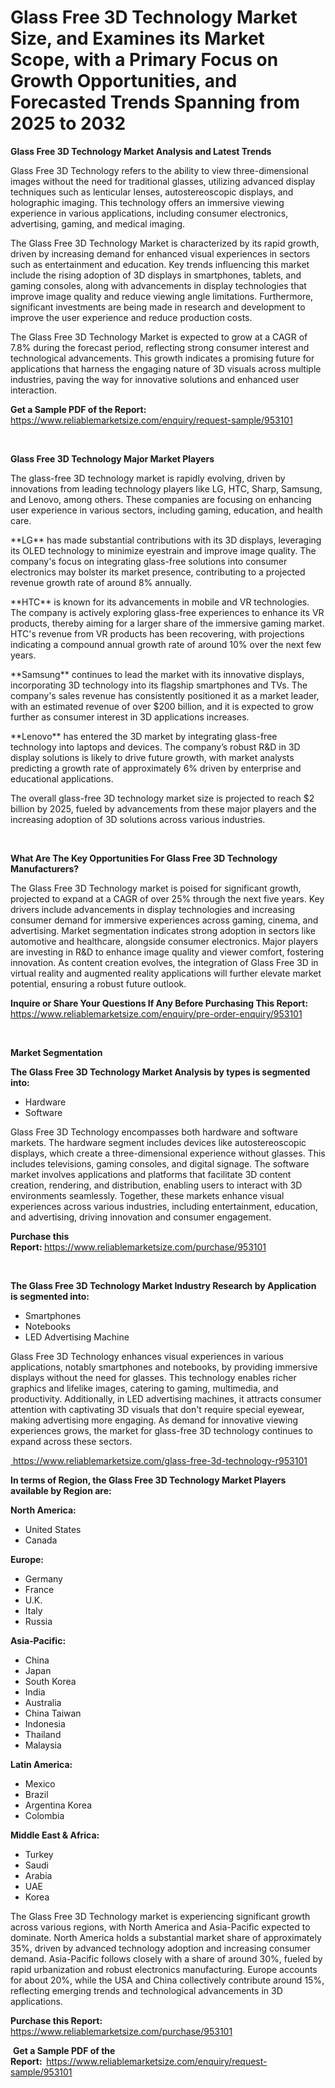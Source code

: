 <p><h1>Glass Free 3D Technology Market Size, and Examines its Market Scope, with a Primary Focus on Growth Opportunities, and Forecasted Trends Spanning from 2025 to 2032</h1></p><p><strong>Glass Free 3D Technology Market Analysis and Latest Trends</strong></p>
<p><p>Glass Free 3D Technology refers to the ability to view three-dimensional images without the need for traditional glasses, utilizing advanced display techniques such as lenticular lenses, autostereoscopic displays, and holographic imaging. This technology offers an immersive viewing experience in various applications, including consumer electronics, advertising, gaming, and medical imaging.</p><p>The Glass Free 3D Technology Market is characterized by its rapid growth, driven by increasing demand for enhanced visual experiences in sectors such as entertainment and education. Key trends influencing this market include the rising adoption of 3D displays in smartphones, tablets, and gaming consoles, along with advancements in display technologies that improve image quality and reduce viewing angle limitations. Furthermore, significant investments are being made in research and development to improve the user experience and reduce production costs.</p><p>The Glass Free 3D Technology Market is expected to grow at a CAGR of 7.8% during the forecast period, reflecting strong consumer interest and technological advancements. This growth indicates a promising future for applications that harness the engaging nature of 3D visuals across multiple industries, paving the way for innovative solutions and enhanced user interaction.</p></p>
<p><strong>Get a Sample PDF of the Report:&nbsp;</strong> <a href="https://www.reliablemarketsize.com/enquiry/request-sample/953101?utm_campaign=2640&utm_medium=2&utm_source=Github&utm_content=ia&utm_term=17042025&utm_id=glass-free-3d-technology">https://www.reliablemarketsize.com/enquiry/request-sample/953101</a></p>
<p>&nbsp;</p>
<p><strong>Glass Free 3D Technology Major Market Players</strong></p>
<p><p>The glass-free 3D technology market is rapidly evolving, driven by innovations from leading technology players like LG, HTC, Sharp, Samsung, and Lenovo, among others. These companies are focusing on enhancing user experience in various sectors, including gaming, education, and health care.</p><p>**LG** has made substantial contributions with its 3D displays, leveraging its OLED technology to minimize eyestrain and improve image quality. The company's focus on integrating glass-free solutions into consumer electronics may bolster its market presence, contributing to a projected revenue growth rate of around 8% annually.</p><p>**HTC** is known for its advancements in mobile and VR technologies. The company is actively exploring glass-free experiences to enhance its VR products, thereby aiming for a larger share of the immersive gaming market. HTC's revenue from VR products has been recovering, with projections indicating a compound annual growth rate of around 10% over the next few years.</p><p>**Samsung** continues to lead the market with its innovative displays, incorporating 3D technology into its flagship smartphones and TVs. The company's sales revenue has consistently positioned it as a market leader, with an estimated revenue of over $200 billion, and it is expected to grow further as consumer interest in 3D applications increases.</p><p>**Lenovo** has entered the 3D market by integrating glass-free technology into laptops and devices. The company’s robust R&D in 3D display solutions is likely to drive future growth, with market analysts predicting a growth rate of approximately 6% driven by enterprise and educational applications.</p><p>The overall glass-free 3D technology market size is projected to reach $2 billion by 2025, fueled by advancements from these major players and the increasing adoption of 3D solutions across various industries.</p></p>
<p>&nbsp;</p>
<p><strong>What Are The Key Opportunities For Glass Free 3D Technology Manufacturers?</strong></p>
<p><p>The Glass Free 3D Technology market is poised for significant growth, projected to expand at a CAGR of over 25% through the next five years. Key drivers include advancements in display technologies and increasing consumer demand for immersive experiences across gaming, cinema, and advertising. Market segmentation indicates strong adoption in sectors like automotive and healthcare, alongside consumer electronics. Major players are investing in R&D to enhance image quality and viewer comfort, fostering innovation. As content creation evolves, the integration of Glass Free 3D in virtual reality and augmented reality applications will further elevate market potential, ensuring a robust future outlook.</p></p>
<p><strong>Inquire or Share Your Questions If Any Before Purchasing This Report:</strong> <a href="https://www.reliablemarketsize.com/enquiry/pre-order-enquiry/953101?utm_campaign=2640&utm_medium=2&utm_source=Github&utm_content=ia&utm_term=17042025&utm_id=glass-free-3d-technology">https://www.reliablemarketsize.com/enquiry/pre-order-enquiry/953101</a></p>
<p>&nbsp;</p>
<p><strong>Market Segmentation</strong></p>
<p><strong>The Glass Free 3D Technology Market Analysis by types is segmented into:</strong></p>
<p><ul><li>Hardware</li><li>Software</li></ul></p>
<p><p>Glass Free 3D Technology encompasses both hardware and software markets. The hardware segment includes devices like autostereoscopic displays, which create a three-dimensional experience without glasses. This includes televisions, gaming consoles, and digital signage. The software market involves applications and platforms that facilitate 3D content creation, rendering, and distribution, enabling users to interact with 3D environments seamlessly. Together, these markets enhance visual experiences across various industries, including entertainment, education, and advertising, driving innovation and consumer engagement.</p></p>
<p><strong>Purchase this Report:&nbsp;</strong><a href="https://www.reliablemarketsize.com/purchase/953101?utm_campaign=2640&utm_medium=2&utm_source=Github&utm_content=ia&utm_term=17042025&utm_id=glass-free-3d-technology">https://www.reliablemarketsize.com/purchase/953101</a></p>
<p>&nbsp;</p>
<p><strong>The Glass Free 3D Technology Market Industry Research by Application is segmented into:</strong></p>
<p><ul><li>Smartphones</li><li>Notebooks</li><li>LED Advertising Machine</li></ul></p>
<p><p>Glass Free 3D Technology enhances visual experiences in various applications, notably smartphones and notebooks, by providing immersive displays without the need for glasses. This technology enables richer graphics and lifelike images, catering to gaming, multimedia, and productivity. Additionally, in LED advertising machines, it attracts consumer attention with captivating 3D visuals that don't require special eyewear, making advertising more engaging. As demand for innovative viewing experiences grows, the market for glass-free 3D technology continues to expand across these sectors.</p></p>
<p><a href="https://www.reliablemarketsize.com/glass-free-3d-technology-r953101?utm_campaign=2640&utm_medium=2&utm_source=Github&utm_content=ia&utm_term=17042025&utm_id=glass-free-3d-technology">&nbsp;https://www.reliablemarketsize.com/glass-free-3d-technology-r953101</a></p>
<p><strong>In terms of Region, the Glass Free 3D Technology Market Players available by Region are:</strong></p>
<p>
    <p> <strong> North America: </strong>
        <ul>
            <li>United States</li>
            <li>Canada</li>
        </ul>
        </p> 
    <p> <strong> Europe: </strong>
        <ul>
            <li>Germany</li>
            <li>France</li>
            <li>U.K.</li>
            <li>Italy</li>
            <li>Russia</li>
        </ul>
        </p> 
    <p> <strong> Asia-Pacific: </strong>
        <ul>
            <li>China</li>
            <li>Japan</li>
            <li>South Korea</li>
            <li>India</li>
            <li>Australia</li>
            <li>China Taiwan</li>
            <li>Indonesia</li>
            <li>Thailand</li>
            <li>Malaysia</li>
        </ul>
        </p> 
    <p> <strong> Latin America: </strong>
        <ul>
            <li>Mexico</li>
            <li>Brazil</li>
            <li>Argentina Korea</li>
            <li>Colombia</li>
        </ul>
        </p> 
    <p> <strong> Middle East & Africa: </strong>
        <ul>
            <li>Turkey</li>
            <li>Saudi</li>
            <li>Arabia</li>
            <li>UAE</li>
            <li>Korea</li>
        </ul>
    </p>
    </p>
<p><p>The Glass Free 3D Technology market is experiencing significant growth across various regions, with North America and Asia-Pacific expected to dominate. North America holds a substantial market share of approximately 35%, driven by advanced technology adoption and increasing consumer demand. Asia-Pacific follows closely with a share of around 30%, fueled by rapid urbanization and robust electronics manufacturing. Europe accounts for about 20%, while the USA and China collectively contribute around 15%, reflecting emerging trends and technological advancements in 3D applications.</p></p>
<p><strong>Purchase this Report: </strong><a href="https://www.reliablemarketsize.com/purchase/953101?utm_campaign=2640&utm_medium=2&utm_source=Github&utm_content=ia&utm_term=17042025&utm_id=glass-free-3d-technology">https://www.reliablemarketsize.com/purchase/953101</a></p>
<p>&nbsp;<strong>Get a Sample PDF of the Report:&nbsp;&nbsp;</strong><a href="https://www.reliablemarketsize.com/enquiry/request-sample/953101?utm_campaign=2640&utm_medium=2&utm_source=Github&utm_content=ia&utm_term=17042025&utm_id=glass-free-3d-technology">https://www.reliablemarketsize.com/enquiry/request-sample/953101</a></p>
<p><strong></strong></p>
<p><p></p><p></p><p></p></p>